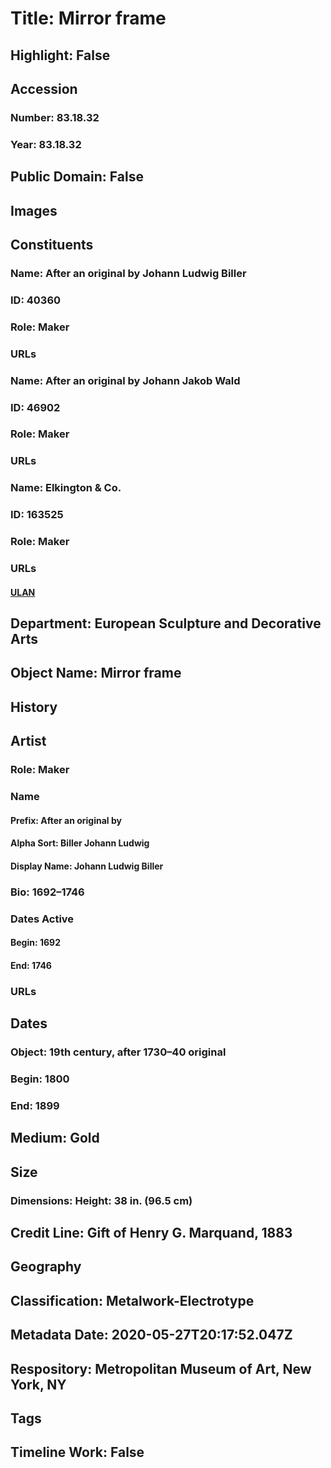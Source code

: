 # Title: Mirror frame
## Highlight: False
## Accession
### Number: 83.18.32
### Year: 83.18.32
## Public Domain: False
## Images
## Constituents
### Name: After an original by Johann Ludwig Biller
### ID: 40360
### Role: Maker
### URLs
### Name: After an original by Johann Jakob Wald
### ID: 46902
### Role: Maker
### URLs
### Name: Elkington &amp; Co.
### ID: 163525
### Role: Maker
### URLs
#### [ULAN](http://vocab.getty.edu/page/ulan/500333989)
## Department: European Sculpture and Decorative Arts
## Object Name: Mirror frame
## History
## Artist
### Role: Maker
### Name
#### Prefix: After an original by
#### Alpha Sort: Biller Johann Ludwig
#### Display Name: Johann Ludwig Biller
### Bio: 1692–1746
### Dates Active
#### Begin: 1692
#### End: 1746
### URLs
## Dates
### Object: 19th century, after 1730–40 original
### Begin: 1800
### End: 1899
## Medium: Gold
## Size
### Dimensions: Height: 38 in. (96.5 cm)
## Credit Line: Gift of Henry G. Marquand, 1883
## Geography
## Classification: Metalwork-Electrotype
## Metadata Date: 2020-05-27T20:17:52.047Z
## Respository: Metropolitan Museum of Art, New York, NY
## Tags
## Timeline Work: False